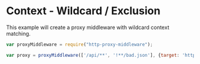 # Context - Wildcard / Exclusion

This example will create a proxy middleware with wildcard context matching.

```javascript
var proxyMiddleware = require("http-proxy-middleware");

var proxy = proxyMiddleware(['/api/**', '!**/bad.json'], {target: 'http://localhost:3000'});
```
